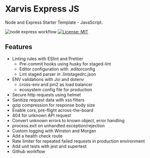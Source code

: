 # Xarvis Express JS

Node and Express Starter Template - JavaScript.

![node express workflow](https://github.com/thecodexhub/xarvis-express-js/actions/workflows/ci.yml/badge.svg)
[![License: MIT](https://img.shields.io/badge/License-MIT-blue.svg)](https://opensource.org/licenses/MIT)

## Features

* Linting rules with ESlint and Prettier
   * Pre-commit hooks using husky for staged-lint
   * Editor configuration with .editorconfig
   * Lint staged parser in .lintstagedrc.json
* ENV validations with Joi and dotenv
   * cross-env and pm2 as load balancer
   * ecosystem config file for production
* Secure http requests using helmet
* Sanitize request data with xss filters
* gzip compression for response body size
* Enable cors, pre-flight across-the-board
* 404 for unknown API request
* Convert unknown errors to known object, error handling
* process.exit on unhandled exception/rejection
* Custom logging with Winston and Morgan
* Add a health check route
* Rate limiter for repeated failed requests in production environment
* Add unit tests with jest and supertest
* Github workflow
